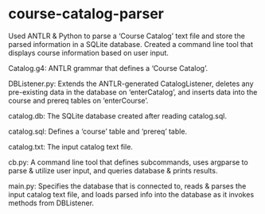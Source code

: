 # course-catalog-parser
Used ANTLR &amp; Python to parse a ‘Course Catalog’ text file and store the parsed information in a SQLite database. Created a command line tool that displays course information based on user input.

Catalog.g4: ANTLR grammar that defines a ‘Course Catalog’.

DBListener.py: Extends the ANTLR-generated CatalogListener, deletes any pre-existing data in the database on ‘enterCatalog’, and inserts data into the course and prereq tables on ‘enterCourse’. 

catalog.db: The SQLite database created after reading catalog.sql.

catalog.sql: Defines a ‘course’ table and ‘prereq’ table.

catalog.txt: The input catalog text file.

cb.py: A command line tool that defines subcommands, uses argparse to parse & utilize user input, and queries database & prints results.

main.py: Specifies the database that is connected to, reads & parses the input catalog text file, and loads parsed info into the database as it invokes methods from DBListener.
